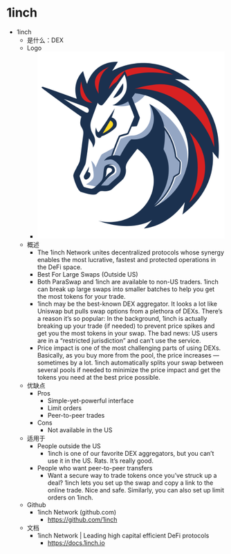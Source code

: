 # 1inch

* 1inch 
  * 是什么：DEX 
  * Logo 
    * ![logo_1inch](../../../../assets/img/logo_1inch.webp)
  * 概述 
    * The 1inch Network unites decentralized protocols whose synergy enables the most lucrative, fastest and protected operations in the DeFi space. 
    * Best For Large Swaps (Outside US) 
    * Both ParaSwap and 1inch are available to non-US traders. 1inch can break up large swaps into smaller batches to help you get the most tokens for your trade. 
    * 1inch may be the best-known DEX aggregator. It looks a lot like Uniswap but pulls swap options from a plethora of DEXs. There’s a reason it’s so popular: In the background, 1inch is actually breaking up your trade (if needed) to prevent price spikes and get you the most tokens in your swap. The bad news: US users are in a “restricted jurisdiction” and can’t use the service. 
    * Price impact is one of the most challenging parts of using DEXs. Basically, as you buy more from the pool, the price increases — sometimes by a lot. 1inch automatically splits your swap between several pools if needed to minimize the price impact and get the tokens you need at the best price possible. 
  * 优缺点 
    * Pros 
      * Simple-yet-powerful interface 
      * Limit orders 
      * Peer-to-peer trades 
    * Cons 
      * Not available in the US 
  * 适用于 
    * People outside the US 
      * 1inch is one of our favorite DEX aggregators, but you can’t use it in the US. Rats. It’s really good. 
    * People who want peer-to-peer transfers 
      * Want a secure way to trade tokens once you’ve struck up a deal? 1inch lets you set up the swap and copy a link to the online trade. Nice and safe. Similarly, you can also set up limit orders on 1inch. 
  * Github 
    * 1inch Network (github.com)
      * https://github.com/1inch
  * 文档 
    * 1inch Network | Leading high capital efficient DeFi protocols
      * https://docs.1inch.io
